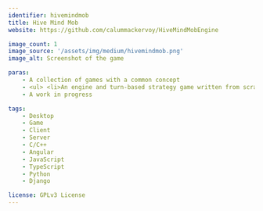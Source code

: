 ```yaml
---
identifier: hivemindmob
title: Hive Mind Mob
website: https://github.com/calummackervoy/HiveMindMobEngine

image_count: 1
image_source: '/assets/img/medium/hivemindmob.png'
image_alt: Screenshot of the game

paras:
    - A collection of games with a common concept
    - <ul> <li>An engine and turn-based strategy game written from scratch in <b>C++</b></li> <li>An engine which interfaces with a <b>Django Python</b> backend to build a role-playing game from user-input</li> <li>More to follow</li> </ul>
    - A work in progress

tags:
    - Desktop
    - Game
    - Client
    - Server
    - C/C++
    - Angular
    - JavaScript
    - TypeScript
    - Python
    - Django

license: GPLv3 License
---
```

